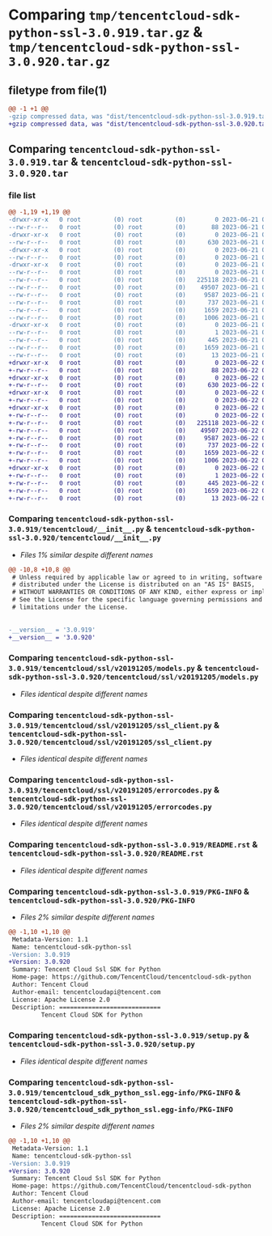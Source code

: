 # Comparing `tmp/tencentcloud-sdk-python-ssl-3.0.919.tar.gz` & `tmp/tencentcloud-sdk-python-ssl-3.0.920.tar.gz`

## filetype from file(1)

```diff
@@ -1 +1 @@
-gzip compressed data, was "dist/tencentcloud-sdk-python-ssl-3.0.919.tar", last modified: Wed Jun 21 00:35:38 2023, max compression
+gzip compressed data, was "dist/tencentcloud-sdk-python-ssl-3.0.920.tar", last modified: Thu Jun 22 00:34:10 2023, max compression
```

## Comparing `tencentcloud-sdk-python-ssl-3.0.919.tar` & `tencentcloud-sdk-python-ssl-3.0.920.tar`

### file list

```diff
@@ -1,19 +1,19 @@
-drwxr-xr-x   0 root         (0) root         (0)        0 2023-06-21 00:35:38.000000 tencentcloud-sdk-python-ssl-3.0.919/
--rw-r--r--   0 root         (0) root         (0)       88 2023-06-21 00:35:38.000000 tencentcloud-sdk-python-ssl-3.0.919/setup.cfg
-drwxr-xr-x   0 root         (0) root         (0)        0 2023-06-21 00:35:38.000000 tencentcloud-sdk-python-ssl-3.0.919/tencentcloud/
--rw-r--r--   0 root         (0) root         (0)      630 2023-06-21 00:35:37.000000 tencentcloud-sdk-python-ssl-3.0.919/tencentcloud/__init__.py
-drwxr-xr-x   0 root         (0) root         (0)        0 2023-06-21 00:35:38.000000 tencentcloud-sdk-python-ssl-3.0.919/tencentcloud/ssl/
--rw-r--r--   0 root         (0) root         (0)        0 2023-06-21 00:35:37.000000 tencentcloud-sdk-python-ssl-3.0.919/tencentcloud/ssl/__init__.py
-drwxr-xr-x   0 root         (0) root         (0)        0 2023-06-21 00:35:38.000000 tencentcloud-sdk-python-ssl-3.0.919/tencentcloud/ssl/v20191205/
--rw-r--r--   0 root         (0) root         (0)        0 2023-06-21 00:35:37.000000 tencentcloud-sdk-python-ssl-3.0.919/tencentcloud/ssl/v20191205/__init__.py
--rw-r--r--   0 root         (0) root         (0)   225118 2023-06-21 00:35:37.000000 tencentcloud-sdk-python-ssl-3.0.919/tencentcloud/ssl/v20191205/models.py
--rw-r--r--   0 root         (0) root         (0)    49507 2023-06-21 00:35:37.000000 tencentcloud-sdk-python-ssl-3.0.919/tencentcloud/ssl/v20191205/ssl_client.py
--rw-r--r--   0 root         (0) root         (0)     9587 2023-06-21 00:35:37.000000 tencentcloud-sdk-python-ssl-3.0.919/tencentcloud/ssl/v20191205/errorcodes.py
--rw-r--r--   0 root         (0) root         (0)      737 2023-06-21 00:35:37.000000 tencentcloud-sdk-python-ssl-3.0.919/README.rst
--rw-r--r--   0 root         (0) root         (0)     1659 2023-06-21 00:35:38.000000 tencentcloud-sdk-python-ssl-3.0.919/PKG-INFO
--rw-r--r--   0 root         (0) root         (0)     1006 2023-06-21 00:35:37.000000 tencentcloud-sdk-python-ssl-3.0.919/setup.py
-drwxr-xr-x   0 root         (0) root         (0)        0 2023-06-21 00:35:38.000000 tencentcloud-sdk-python-ssl-3.0.919/tencentcloud_sdk_python_ssl.egg-info/
--rw-r--r--   0 root         (0) root         (0)        1 2023-06-21 00:35:38.000000 tencentcloud-sdk-python-ssl-3.0.919/tencentcloud_sdk_python_ssl.egg-info/dependency_links.txt
--rw-r--r--   0 root         (0) root         (0)      445 2023-06-21 00:35:38.000000 tencentcloud-sdk-python-ssl-3.0.919/tencentcloud_sdk_python_ssl.egg-info/SOURCES.txt
--rw-r--r--   0 root         (0) root         (0)     1659 2023-06-21 00:35:38.000000 tencentcloud-sdk-python-ssl-3.0.919/tencentcloud_sdk_python_ssl.egg-info/PKG-INFO
--rw-r--r--   0 root         (0) root         (0)       13 2023-06-21 00:35:38.000000 tencentcloud-sdk-python-ssl-3.0.919/tencentcloud_sdk_python_ssl.egg-info/top_level.txt
+drwxr-xr-x   0 root         (0) root         (0)        0 2023-06-22 00:34:10.000000 tencentcloud-sdk-python-ssl-3.0.920/
+-rw-r--r--   0 root         (0) root         (0)       88 2023-06-22 00:34:10.000000 tencentcloud-sdk-python-ssl-3.0.920/setup.cfg
+drwxr-xr-x   0 root         (0) root         (0)        0 2023-06-22 00:34:10.000000 tencentcloud-sdk-python-ssl-3.0.920/tencentcloud/
+-rw-r--r--   0 root         (0) root         (0)      630 2023-06-22 00:34:09.000000 tencentcloud-sdk-python-ssl-3.0.920/tencentcloud/__init__.py
+drwxr-xr-x   0 root         (0) root         (0)        0 2023-06-22 00:34:10.000000 tencentcloud-sdk-python-ssl-3.0.920/tencentcloud/ssl/
+-rw-r--r--   0 root         (0) root         (0)        0 2023-06-22 00:34:09.000000 tencentcloud-sdk-python-ssl-3.0.920/tencentcloud/ssl/__init__.py
+drwxr-xr-x   0 root         (0) root         (0)        0 2023-06-22 00:34:10.000000 tencentcloud-sdk-python-ssl-3.0.920/tencentcloud/ssl/v20191205/
+-rw-r--r--   0 root         (0) root         (0)        0 2023-06-22 00:34:09.000000 tencentcloud-sdk-python-ssl-3.0.920/tencentcloud/ssl/v20191205/__init__.py
+-rw-r--r--   0 root         (0) root         (0)   225118 2023-06-22 00:34:09.000000 tencentcloud-sdk-python-ssl-3.0.920/tencentcloud/ssl/v20191205/models.py
+-rw-r--r--   0 root         (0) root         (0)    49507 2023-06-22 00:34:09.000000 tencentcloud-sdk-python-ssl-3.0.920/tencentcloud/ssl/v20191205/ssl_client.py
+-rw-r--r--   0 root         (0) root         (0)     9587 2023-06-22 00:34:09.000000 tencentcloud-sdk-python-ssl-3.0.920/tencentcloud/ssl/v20191205/errorcodes.py
+-rw-r--r--   0 root         (0) root         (0)      737 2023-06-22 00:34:09.000000 tencentcloud-sdk-python-ssl-3.0.920/README.rst
+-rw-r--r--   0 root         (0) root         (0)     1659 2023-06-22 00:34:10.000000 tencentcloud-sdk-python-ssl-3.0.920/PKG-INFO
+-rw-r--r--   0 root         (0) root         (0)     1006 2023-06-22 00:34:09.000000 tencentcloud-sdk-python-ssl-3.0.920/setup.py
+drwxr-xr-x   0 root         (0) root         (0)        0 2023-06-22 00:34:10.000000 tencentcloud-sdk-python-ssl-3.0.920/tencentcloud_sdk_python_ssl.egg-info/
+-rw-r--r--   0 root         (0) root         (0)        1 2023-06-22 00:34:10.000000 tencentcloud-sdk-python-ssl-3.0.920/tencentcloud_sdk_python_ssl.egg-info/dependency_links.txt
+-rw-r--r--   0 root         (0) root         (0)      445 2023-06-22 00:34:10.000000 tencentcloud-sdk-python-ssl-3.0.920/tencentcloud_sdk_python_ssl.egg-info/SOURCES.txt
+-rw-r--r--   0 root         (0) root         (0)     1659 2023-06-22 00:34:10.000000 tencentcloud-sdk-python-ssl-3.0.920/tencentcloud_sdk_python_ssl.egg-info/PKG-INFO
+-rw-r--r--   0 root         (0) root         (0)       13 2023-06-22 00:34:10.000000 tencentcloud-sdk-python-ssl-3.0.920/tencentcloud_sdk_python_ssl.egg-info/top_level.txt
```

### Comparing `tencentcloud-sdk-python-ssl-3.0.919/tencentcloud/__init__.py` & `tencentcloud-sdk-python-ssl-3.0.920/tencentcloud/__init__.py`

 * *Files 1% similar despite different names*

```diff
@@ -10,8 +10,8 @@
 # Unless required by applicable law or agreed to in writing, software
 # distributed under the License is distributed on an "AS IS" BASIS,
 # WITHOUT WARRANTIES OR CONDITIONS OF ANY KIND, either express or implied.
 # See the License for the specific language governing permissions and
 # limitations under the License.
 
 
-__version__ = '3.0.919'
+__version__ = '3.0.920'
```

### Comparing `tencentcloud-sdk-python-ssl-3.0.919/tencentcloud/ssl/v20191205/models.py` & `tencentcloud-sdk-python-ssl-3.0.920/tencentcloud/ssl/v20191205/models.py`

 * *Files identical despite different names*

### Comparing `tencentcloud-sdk-python-ssl-3.0.919/tencentcloud/ssl/v20191205/ssl_client.py` & `tencentcloud-sdk-python-ssl-3.0.920/tencentcloud/ssl/v20191205/ssl_client.py`

 * *Files identical despite different names*

### Comparing `tencentcloud-sdk-python-ssl-3.0.919/tencentcloud/ssl/v20191205/errorcodes.py` & `tencentcloud-sdk-python-ssl-3.0.920/tencentcloud/ssl/v20191205/errorcodes.py`

 * *Files identical despite different names*

### Comparing `tencentcloud-sdk-python-ssl-3.0.919/README.rst` & `tencentcloud-sdk-python-ssl-3.0.920/README.rst`

 * *Files identical despite different names*

### Comparing `tencentcloud-sdk-python-ssl-3.0.919/PKG-INFO` & `tencentcloud-sdk-python-ssl-3.0.920/PKG-INFO`

 * *Files 2% similar despite different names*

```diff
@@ -1,10 +1,10 @@
 Metadata-Version: 1.1
 Name: tencentcloud-sdk-python-ssl
-Version: 3.0.919
+Version: 3.0.920
 Summary: Tencent Cloud Ssl SDK for Python
 Home-page: https://github.com/TencentCloud/tencentcloud-sdk-python
 Author: Tencent Cloud
 Author-email: tencentcloudapi@tencent.com
 License: Apache License 2.0
 Description: ============================
         Tencent Cloud SDK for Python
```

### Comparing `tencentcloud-sdk-python-ssl-3.0.919/setup.py` & `tencentcloud-sdk-python-ssl-3.0.920/setup.py`

 * *Files identical despite different names*

### Comparing `tencentcloud-sdk-python-ssl-3.0.919/tencentcloud_sdk_python_ssl.egg-info/PKG-INFO` & `tencentcloud-sdk-python-ssl-3.0.920/tencentcloud_sdk_python_ssl.egg-info/PKG-INFO`

 * *Files 2% similar despite different names*

```diff
@@ -1,10 +1,10 @@
 Metadata-Version: 1.1
 Name: tencentcloud-sdk-python-ssl
-Version: 3.0.919
+Version: 3.0.920
 Summary: Tencent Cloud Ssl SDK for Python
 Home-page: https://github.com/TencentCloud/tencentcloud-sdk-python
 Author: Tencent Cloud
 Author-email: tencentcloudapi@tencent.com
 License: Apache License 2.0
 Description: ============================
         Tencent Cloud SDK for Python
```

